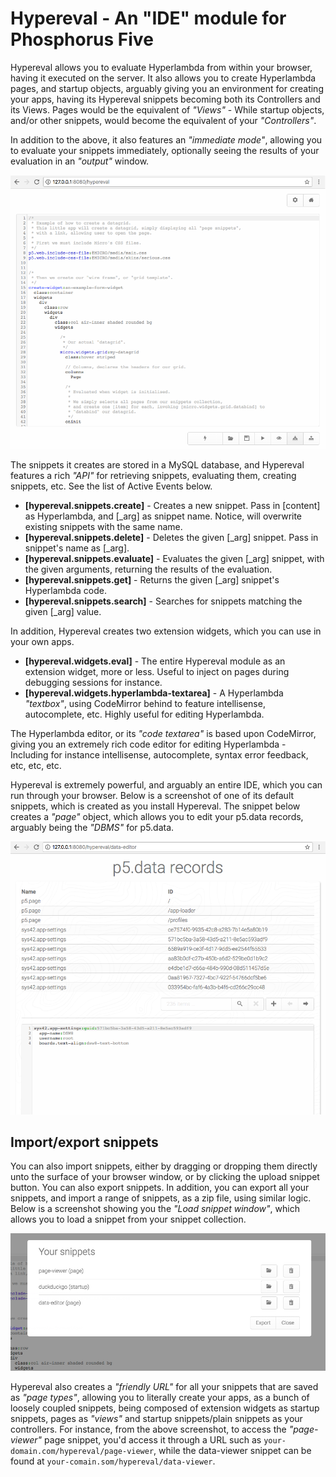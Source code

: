 
# Hypereval - An "IDE" module for Phosphorus Five

Hypereval allows you to evaluate Hyperlambda from within your browser, having it executed
on the server. It also allows you to create Hyperlambda pages, and startup objects, arguably
giving you an environment for creating your apps, having its Hypereval snippets becoming both 
its Controllers and its Views. Pages would be the equivalent of _"Views"_ - While startup objects, 
and/or other snippets, would become the equivalent of your _"Controllers"_.

In addition to the above, it also features an _"immediate mode"_, allowing you to evaluate your
snippets immediately, optionally seeing the results of your evaluation in an _"output"_ window.

![alt screenshot](media/screenshot-hypereval-2.png)

The snippets it creates are stored in a MySQL database, and Hypereval features a rich _"API"_
for retrieving snippets, evaluating them, creating snippets, etc. See the list of Active Events
below.

* __[hypereval.snippets.create]__ - Creates a new snippet. Pass in [content] as Hyperlambda, and [_arg] as snippet name. Notice, will overwrite existing snippets with the same name.
* __[hypereval.snippets.delete]__ - Deletes the given [_arg] snippet. Pass in snippet's name as [_arg].
* __[hypereval.snippets.evaluate]__ - Evaluates the given [_arg] snippet, with the given arguments, returning the results of the evaluation.
* __[hypereval.snippets.get]__ - Returns the given [_arg] snippet's Hyperlambda code.
* __[hypereval.snippets.search]__ - Searches for snippets matching the given [_arg] value.

In addition, Hypereval creates two extension widgets, which you can use in your own apps.

* __[hypereval.widgets.eval]__ - The entire Hypereval module as an extension widget, more or less. Useful to inject on pages during debugging sessions for instance.
* __[hypereval.widgets.hyperlambda-textarea]__ - A Hyperlambda _"textbox"_, using CodeMirror behind to feature intellisense, autocomplete, etc. Highly useful for editing Hyperlambda.

The Hyperlambda editor, or its _"code textarea"_ is based upon CodeMirror, giving you an extremely rich code editor for editing Hyperlambda -
Including for instance intellisense, autocomplete, syntax error feedback, etc, etc, etc.

Hypereval is extremely powerful, and arguably an entire IDE, which you can run through your browser. Below is a screenshot of one of its default
snippets, which is created as you install Hypereval. The snippet below creates a _"page"_ object, which allows you to edit your p5.data records,
arguably being the _"DBMS"_ for p5.data.

![alt screenshot](media/hypereval-data-editor-snippet.png)

## Import/export snippets

You can also import snippets, either by dragging or dropping them directly unto the surface of your browser window, or by clicking the 
upload snippet button. You can also export snippets. In addition, you can export all your snippets, and import a range of snippets, as a zip
file, using similar logic. Below is a screenshot showing you the _"Load snippet window"_, which allows you to load a snippet from your snippet
collection.

![alt screenshot](media/hypereval-load-snippet.png)

Hypereval also creates a _"friendly URL"_ for all your snippets that are saved as _"page types"_, allowing you to literally create your apps,
as a bunch of loosely coupled snippets, being composed of extension widgets as startup snippets, pages as _"views"_ and startup snippets/plain snippets
as your controllers. For instance, from the above screenshot, to access the _"page-viewer"_ page snippet, you'd access it through a URL
such as `your-domain.com/hypereval/page-viewer`, while the data-viewer snippet can be found at `your-comain.som/hypereval/data-viewer`.

